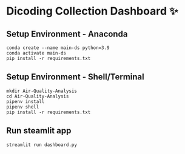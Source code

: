 # Dicoding Collection Dashboard ✨

## Setup Environment - Anaconda
```
conda create --name main-ds python=3.9
conda activate main-ds
pip install -r requirements.txt
```

## Setup Environment - Shell/Terminal
```
mkdir Air-Quality-Analysis
cd Air-Quality-Analysis
pipenv install
pipenv shell
pip install -r requirements.txt
```

## Run steamlit app
```
streamlit run dashboard.py
```